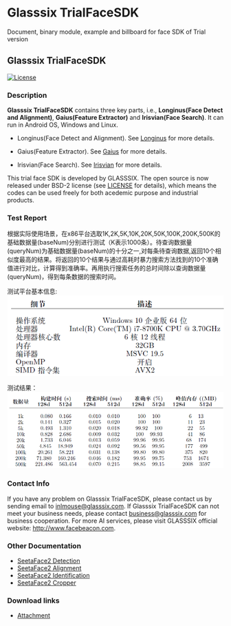 # Glasssix TrialFaceSDK
Document, binary module, example and billboard for face SDK of Trial version

## Glasssix TrialFaceSDK 

[![License](https://img.shields.io/badge/license-BSD-blue.svg)](LICENSE)

### Description

**Glasssix TrialFaceSDK** contains three key parts, i.e., **Longinus(Face Detect and Alignment)**, **Gaius(Feature Extractor)** and **Irisvian(Face Search)**. It can run in Android OS, Windows and Linux.

* Longinus(Face Detect and Alignment). See [Longinus](./doc/Longinus.md) for more details. 

* Gaius(Feature Extractor). See [Gaius](./doc/Gaius.md) for more details.

* Irisvian(Face Search). See [Irisvian](./doc/Irisvian.md) for more details. 

This trial face SDK is developed by GLASSSIX. The open source is now released under BSD-2 license (see [LICENSE](LICENSE) for details), which means the codes can be used freely for both acedemic purpose and industrial products.


### Test Report

根据实际使用场景，在x86平台选取1K,2K,5K,10K,20K,50K,100K,200K,500K的基础数据量(baseNum)分别进行测试（K表示1000条）。待查询数据量(queryNum)为基础数据量(baseNum)的十分之一,对每条待查询数据,返回10个相似度最高的结果。将返回的10个结果与通过高耗时暴力搜索方法找到的10个准确值进行对比，计算得到准确率。再用执行搜索任务的总时间除以查询数据量(queryNum)，得到每条数据的搜索时间。

测试平台基本信息:
![avatar](./doc/info.png)


测试结果：
![avatar](./doc/result.png)

### Contact Info

If you have any problem on Glasssix TrialFaceSDK, please contact us by sending email to inlmouse@glasssix.com.
If Glasssix TrialFaceSDK can not meet your business needs, please contact business@glasssix.com for business cooperation. For more AI services, please visit GLASSSIX official website: http://www.facebeacon.com.


### Other Documentation

* [SeetaFace2 Detection](./FaceDetection/README.md)
* [SeetaFace2 Alignment](./FaceAlignment/README.md)
* [SeetaFace2 Identification](./FaceIdentification/README.md)
* [SeetaFace2 Cropper](./FaceCropper/README.md)

### Download links

* [Attachment](./attachment/README.md)
